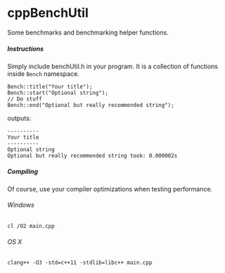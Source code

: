 # cppBenchUtil
Some benchmarks and benchmarking helper functions.

##### Instructions
Simply include benchUtil.h in your program. It is a collection of functions inside `Bench` namespace.

```
Bench::title("Your title");
Bench::start("Optional string");
// Do stuff
Bench::end("Optional but really recommended string");
```

outputs:

```
----------
Your title
----------
Optional string
Optional but really recommended string took: 0.000002s
```

##### Compiling
Of course, use your compiler optimizations when testing performance.

###### Windows
`cl /O2 main.cpp`

###### OS X
`clang++ -O3 -std=c++11 -stdlib=libc++ main.cpp`
